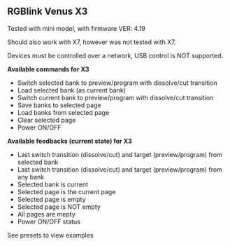 ## RGBlink Venus X3

Tested with mini model, with firmware VER: 4.19

Should also work with X7, however was not tested with X7.

Devices must be controlled over a network, USB control is NOT supported.

**Available commands for X3**

- Switch selected bank to preview/program with dissolve/cut transition
- Load selected bank (as current bank)
- Switch current bank to preview/program with dissolve/cut transition
- Save banks to selected page
- Load banks from selected page
- Clear selected page
- Power ON/OFF

**Available feedbacks (current state) for X3**

- Last switch transition (dissolve/cut) and target (preview/program) from selected bank
- Last switch transition (dissolve/cut) and target (preview/program) from any bank
- Selected bank is current
- Selected page is the current page
- Selected page is empty
- Selected page is NOT empty
- All pages are mepty
- Power ON/OFF status

See presets to view examples
